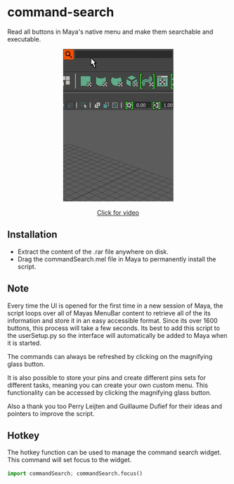 # command-search
Read all buttons in Maya's native menu and make them searchable and executable. 

<p align="center"><img src="docs/_images/commandSearchExample.gif?raw=true"></p>
<a href="https://vimeo.com/109367578" target="_blank"><p align="center">Click for video</p></a>

## Installation
* Extract the content of the .rar file anywhere on disk.
* Drag the commandSearch.mel file in Maya to permanently install the script.
  
## Note
Every time the UI is opened for the first time in a new session of Maya, the script loops over all of Mayas MenuBar content to retrieve all of the its information and store it in an easy accessible format. Since its over 1600 buttons, this process will take a few seconds. Its best to add this script to the userSetup.py so the interface will automatically be added to Maya when it is started.

The commands can always be refreshed by clicking on the magnifying glass button.

It is also possible to store your pins and create different pins sets for different tasks, meaning you can create your own custom menu. This functionality can be accessed by clicking the magnifying glass button.

Also a thank you too Perry Leijten and Guillaume Dufief for their ideas and pointers to improve the script.

## Hotkey
The hotkey function can be used to manage the command search widget. This command will set focus to the widget.

```python
import commandSearch; commandSearch.focus()
```    
